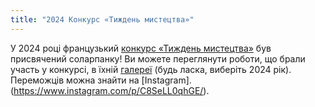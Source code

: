 ```yaml
---
title: "2024 Конкурс «Тиждень мистецтва»"
---
```


У 2024 році французький [конкурс «Тиждень мистецтва»](https://www.weekandart.com/) був присвячений соларпанку! Ви можете переглянути роботи, що брали участь у конкурсі, в їхній [галереї](https://galerie.weekandart.com/) (будь ласка, виберіть 2024 рік). Переможців можна знайти на [Instagram].(https://www.instagram.com/p/C8SeLL0qhGE/).
